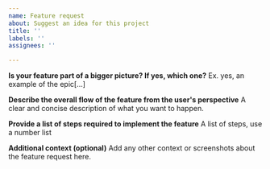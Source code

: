 ```yaml
---
name: Feature request
about: Suggest an idea for this project
title: ''
labels: ''
assignees: ''

---
```


**Is your feature part of a bigger picture? If yes, which one?**
Ex. yes, an example of the epic[...]

**Describe the overall flow of the feature from the user's perspective**
A clear and concise description of what you want to happen.

**Provide a list of steps required to implement the feature**
A list of steps, use a number list

**Additional context (optional)**
Add any other context or screenshots about the feature request here.
